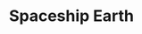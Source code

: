 ---
title: "Spaceship Earth"
year: 2020
rating: 3.5
stars: "★★★½"
rewatched: false
permalink: "spaceship-earth-2020"
watched_on: 2020-05-17
---